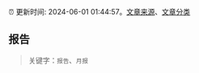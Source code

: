 :alarm_clock: 更新时间: 2024-06-01 01:44:57。[文章来源](/README.md)、[文章分类](/TAGS.md)

## 报告


> 关键字：`报告`、`月报`



